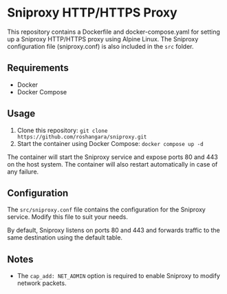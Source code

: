 # Sniproxy HTTP/HTTPS Proxy

This repository contains a Dockerfile and docker-compose.yaml for setting up a Sniproxy HTTP/HTTPS proxy using Alpine Linux. The Sniproxy configuration file (sniproxy.conf) is also included in the `src` folder.

## Requirements

- Docker
- Docker Compose

## Usage

1. Clone this repository: `git clone https://github.com/roshangara/sniproxy.git`
2. Start the container using Docker Compose: `docker compose up -d`

The container will start the Sniproxy service and expose ports 80 and 443 on the host system. The container will also restart automatically in case of any failure.

## Configuration

The `src/sniproxy.conf` file contains the configuration for the Sniproxy service. Modify this file to suit your needs.

By default, Sniproxy listens on ports 80 and 443 and forwards traffic to the same destination using the default table.

## Notes

- The `cap_add: NET_ADMIN` option is required to enable Sniproxy to modify network packets.

